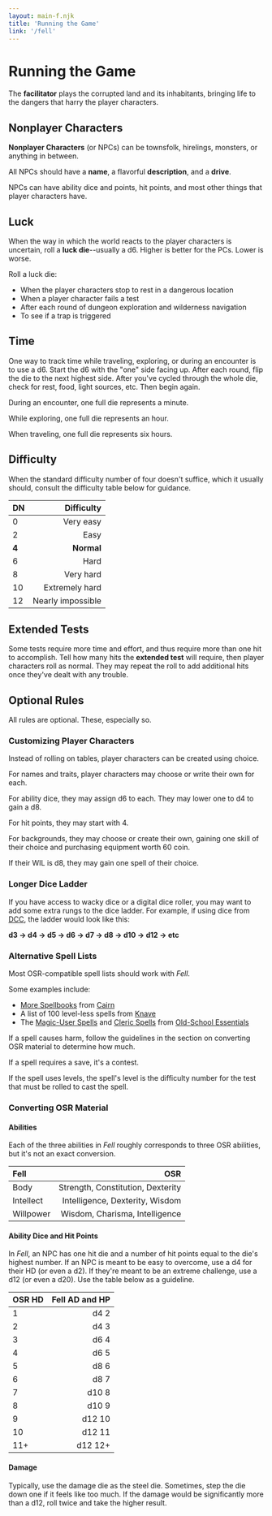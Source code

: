 ```yaml
---
layout: main-f.njk
title: 'Running the Game'
link: '/fell'
---
```


# Running the Game

The **facilitator** plays the corrupted land and its inhabitants, bringing life to the dangers that harry the player characters.

## Nonplayer Characters

**Nonplayer Characters** (or NPCs) can be townsfolk, hirelings, monsters, or anything in between.

All NPCs should have a **name**, a flavorful **description**, and a **drive**.

NPCs can have ability dice and points, hit points, and most other things that player characters have.

## Luck

When the way in which the world reacts to the player characters is uncertain, roll a **luck die**--usually a d6. Higher is better for the PCs. Lower is worse.

Roll a luck die:

- When the player characters stop to rest in a dangerous location
- When a player character fails a test
- After each round of dungeon exploration and wilderness navigation
- To see if a trap is triggered

## Time

One way to track time while traveling, exploring, or during an encounter is to use a d6. Start the d6 with the "one" side facing up. After each round, flip the die to the next highest side. After you've cycled through the whole die, check for rest, food, light sources, etc. Then begin again.

During an encounter, one full die represents a minute.

While exploring, one full die represents an hour.

When traveling, one full die represents six hours.

## Difficulty

When the standard difficulty number of four doesn't suffice, which it usually should, consult the difficulty table below for guidance.

DN|Difficulty
:--|--:
0|Very easy
2|Easy
**4** | **Normal**
6|Hard
8|Very hard
10|Extremely hard
12|Nearly impossible

## Extended Tests

Some tests require more time and effort, and thus require more than one hit to accomplish. Tell how many hits the **extended test** will require, then player characters roll as normal. They may repeat the roll to add additional hits once they've dealt with any trouble.

## Optional Rules

All rules are optional. These, especially so.

### Customizing Player Characters

Instead of rolling on tables, player characters can be created using choice.

For names and traits, player characters may choose or write their own for each.

For ability dice, they may assign d6 to each. They may lower one to d4 to gain a d8.

For hit points, they may start with 4.

For backgrounds, they may choose or create their own, gaining one skill of their choice and purchasing equipment worth 60 coin.

If their WIL is d8, they may gain one spell of their choice.

### Longer Dice Ladder

If you have access to wacky dice or a digital dice roller, you may want to add some extra rungs to the dice ladder. For example, if using dice from [DCC](https://goodman-games.com/dungeon-crawl-classics-rpg/), the ladder would look like this:

**d3 -> d4 -> d5 -> d6 -> d7 -> d8 -> d10 -> d12 -> etc**

### Alternative Spell Lists

Most OSR-compatible spell lists should work with *Fell*.

Some examples include:

- [More Spellbooks](https://cairnrpg.com/resources/more-spellbooks/) from [Cairn](https://cairnrpg.com/)
- A list of 100 level-less spells from [Knave](https://questingbeast.itch.io/knave)
- The [Magic-User Spells](https://oldschoolessentials.necroticgnome.com/srd/index.php/Magic-User_Spells) and [Cleric Spells](https://oldschoolessentials.necroticgnome.com/srd/index.php/Cleric_Spells) from [Old-School Essentials](https://oldschoolessentials.necroticgnome.com/srd/index.php/Main_Page)

If a spell causes harm, follow the guidelines in the section on converting OSR material to determine how much.

If a spell requires a save, it's a contest.

If the spell uses levels, the spell's level is the difficulty number for the test that must be rolled to cast the spell.

### Converting OSR Material

#### Abilities

Each of the three abilities in *Fell* roughly corresponds to three OSR abilities, but it's not an exact conversion.

Fell|OSR
:--|--:
Body|Strength, Constitution, Dexterity
Intellect|Intelligence, Dexterity, Wisdom
Willpower|Wisdom, Charisma, Intelligence

#### Ability Dice and Hit Points

In *Fell*, an NPC has one hit die and a number of hit points equal to the die's highest number. If an NPC is meant to be easy to overcome, use a d4 for their HD (or even a d2). If they're meant to be an extreme challenge, use a d12 (or even a d20). Use the table below as a guideline.

OSR HD|Fell AD and HP
:--|--:
1|d4 2
2|d4 3
3|d6 4
4|d6 5
5|d8 6
6|d8 7
7|d10 8
8|d10 9
9|d12 10
10|d12 11
11+|d12 12+

#### Damage

Typically, use the damage die as the steel die. Sometimes, step the die down one if it feels like too much. If the damage would be significantly more than a d12, roll twice and take the higher result.
